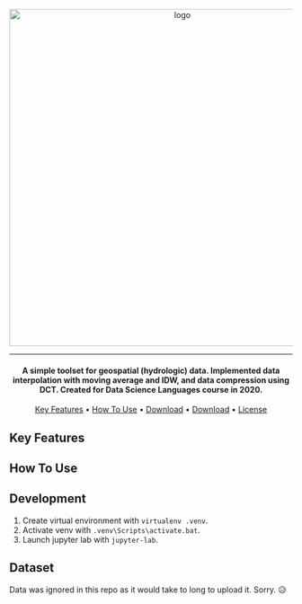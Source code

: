 <p align="center">
    <img src="https://i.imgur.com/urV3GwE.png" width="600px" alt="logo"/>
</p>

***


<h4 align="center">A simple toolset for geospatial (hydrologic) data. Implemented data interpolation with moving average and IDW, and data compression using DCT. Created for Data Science Languages course in 2020.</h4>

<p align="center">
  <a href="#key-features">Key Features</a> •
  <a href="#how-to-use">How To Use</a> •
  <a href="#download">Download</a> •
  <a href="#development">Download</a> •
  <a href="#license">License</a>
</p>

## Key Features



## How To Use

## Development

1. Create virtual environment with `virtualenv .venv`.
2. Activate venv with `.venv\Scripts\activate.bat`.
3. Launch jupyter lab with `jupyter-lab`.

## Dataset

Data was ignored in this repo as it would take to long to upload it. Sorry. 😥

